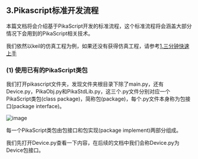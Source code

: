 ## 3.Pikascript标准开发流程

本篇文档将会介绍基于PikaScript开发的标准流程，这个标准流程将会涵盖大部分情况下会用到的PikaScript相关技术。

我们依然以keil的仿真工程为例，如果还没有获得仿真工程，请参考[1.三分钟快速上手](1.三分钟快速上手.md)

### (1) 使用已有的PikaScript类包

我们打开pikascript文件夹，发现文件夹根目录下除了main.py，还有Device.py，PikaObj.py和PikaStdLib.py，这三个.py文件分别对应一个PikaScript类包(class package)，简称包(package)，每个.py文件本身称为包接口(package interface)。

![image](https://user-images.githubusercontent.com/88232613/131083885-a78befe9-7aee-4bae-84cc-86c81eef7622.png)

每一个PikaScript类包由包接口和包实现(package implement)两部分组成。

我们先打开Device.py查看一下内容，在后续的文档中我们会称Device.py为Device包接口。

